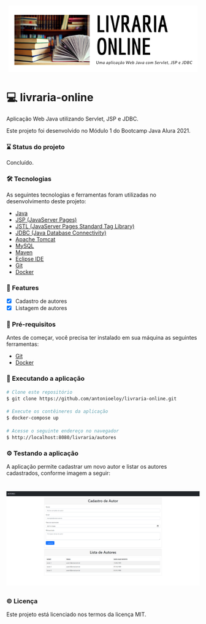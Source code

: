 <h1 align="center">
  <img alt="banner" title="banner" src="src/main/webapp/banner.png" />
</h1>

# :computer: livraria-online
Aplicação Web Java utilizando Servlet, JSP e JDBC.

Este projeto foi desenvolvido no Módulo 1 do Bootcamp Java Alura 2021.

### :hourglass: Status do projeto
Concluído.

### :hammer_and_wrench: Tecnologias

As seguintes tecnologias e ferramentas foram utilizadas no desenvolvimento deste projeto:

- [Java](https://www.oracle.com/java/)
- [JSP (JavaServer Pages)](https://www.oracle.com/java/technologies/jspt.html)
- [JSTL (JavaServer Pages Standard Tag Library)](https://www.oracle.com/java/technologies/java-server-tag-library.html)
- [JDBC (Java Database Connectivity)](https://docs.oracle.com/javase/8/docs/technotes/guides/jdbc/)
- [Apache Tomcat](http://tomcat.apache.org/)
- [MySQL](https://www.mysql.com/)
- [Maven](https://maven.apache.org/)
- [Eclipse IDE](https://www.eclipse.org/)
- [Git](https://git-scm.com/)
- [Docker](https://www.docker.com/)

### :page_with_curl: Features
- [x] Cadastro de autores
- [x] Listagem de autores

### :pencil: Pré-requisitos

Antes de começar, você precisa ter instalado em sua máquina as seguintes ferramentas:
- [Git](https://git-scm.com/)
- [Docker](https://www.docker.com/)

### :rocket: Executando a aplicação

```bash
# Clone este repositório
$ git clone https://github.com/antonioeloy/livraria-online.git

# Execute os contêineres da aplicação
$ docker-compose up

# Acesse o seguinte endereço no navegador
$ http://localhost:8080/livraria/autores
```

### :gear: Testando a aplicação

A aplicação permite cadastrar um novo autor e listar os autores cadastrados, conforme imagem a seguir:

<h1 align="center">
  <img alt="tela" title="tela" src="src/main/webapp/tela.PNG" />
</h1>

### :copyright: Licença

Este projeto está licenciado nos termos da licença MIT.
